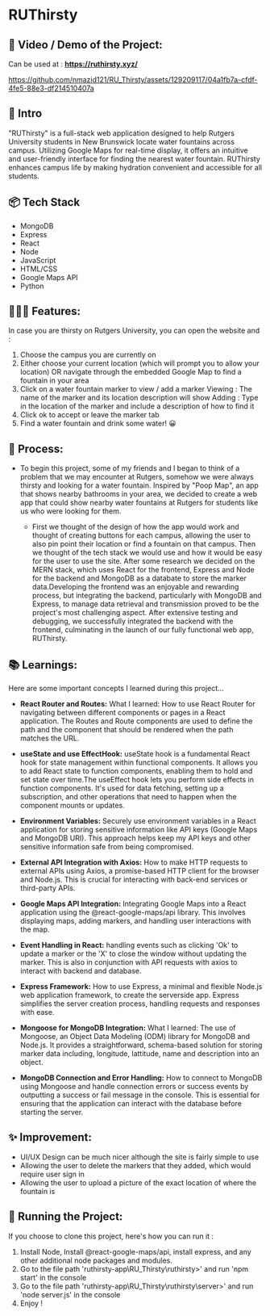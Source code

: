 # RUThirsty

## 📸 Video / Demo of the Project:

Can be used at : **https://ruthirsty.xyz/**


https://github.com/nmazid121/RU_Thirsty/assets/129209117/04a1fb7a-cfdf-4fe5-88e3-df214510407a

## 🎋 Intro

"RUThirsty" is a full-stack web application designed to help Rutgers University students in New Brunswick locate water fountains across campus. Utilizing Google Maps for real-time display, it offers an intuitive and user-friendly interface for finding the nearest water fountain. RUThirsty enhances campus life by making hydration convenient and accessible for all students.

## 📦 Tech Stack

- MongoDB
- Express
- React
- Node
- JavaScript
- HTML/CSS
- Google Maps API
- Python

## 👩🏽‍🍳 Features:

In case you are thirsty on Rutgers University, you can open the website and :
1) Choose the campus you are currently on
2) Either choose your current location (which will prompt you to allow your location)
   OR navigate through the embedded Google Map to find a fountain in your area
3) Click on a water fountain marker to view / add a marker
   Viewing : The name of the marker and its location description will show
   Adding : Type in the location of the marker and include a description of how to find it
4) Click ok to accept or leave the marker tab
5) Find a water fountain and drink some water! 😀

## 💭 Process:
- To begin this project, some of my friends and I began to think of a problem that we may encounter at Rutgers, somehow we were always thirsty and looking for a water fountain. Inspired by "Poop Map", an app that shows nearby bathrooms in your area, we decided to create a web app that could show nearby water fountains at Rutgers for students like us who were looking for them. 

  - First we thought of the design of how the app would work and thought of creating buttons for each campus, allowing the user to also pin point their location or find a fountain on that campus. Then we thought of the tech stack we would use and how it would be easy for the user to use the site. After some research we decided on the MERN stack, which uses React for the frontend, Express and Node for the backend and MongoDB as a databate to store the marker data.Developing the frontend was an enjoyable and rewarding process, but integrating the backend, particularly with MongoDB and Express, to manage data retrieval and transmission proved to be the project's most challenging aspect. After extensive testing and debugging, we successfully integrated the backend with the frontend, culminating in the launch of our fully functional web app, RUThirsty.

## 📚 Learnings:
Here are some important concepts I learned during this project...
- **React Router and Routes:**
What I learned: How to use React Router for navigating between different components or pages in a React application. The Routes and Route components are used to define the path and the component that should be rendered when the path matches the URL.

- **useState and use EffectHook:** useState hook is a fundamental React hook for state management within functional components. It allows you to add React state to function components, enabling them to hold and set state over time.The useEffect hook lets you perform side effects in function components. It's used for data fetching, setting up a subscription, and other operations that need to happen when the component mounts or updates.

- **Environment Variables:** Securely use environment variables in a React application for storing sensitive information like API keys (Google Maps and MongoDB URI). This approach helps keep my API keys and other sensitive information safe from being compromised.

- **External API Integration with Axios:**
How to make HTTP requests to external APIs using Axios, a promise-based HTTP client for the browser and Node.js. This is crucial for interacting with back-end services or third-party APIs.

- **Google Maps API Integration:** Integrating Google Maps into a React application using the @react-google-maps/api library. This involves displaying maps, adding markers, and handling user interactions with the map.

- **Event Handling in React:** handling events such as clicking 'Ok' to update a marker or the 'X' to close the window without updating the marker. This is also in conjunction with API requests with axios to interact with backend and database.

- **Express Framework:** How to use Express, a minimal and flexible Node.js web application framework, to create the serverside app. Express simplifies the server creation process, handling requests and responses with ease.

- **Mongoose for MongoDB Integration:**
What I learned: The use of Mongoose, an Object Data Modeling (ODM) library for MongoDB and Node.js. It provides a straightforward, schema-based solution for storing marker data including, longitude, lattitude, name and description into an object. 

- **MongoDB Connection and Error Handling:** How to connect to MongoDB using Mongoose and handle connection errors or success events by outputting a success or fail message in the console. This is essential for ensuring that the application can interact with the database before starting the server.

## ✨ Improvement:
- UI/UX Design can be much nicer although the site is fairly simple to use
- Allowing the user to delete the markers that they added, which would require user sign in
- Allowing the user to upload a picture of the exact location of where the fountain is

## 🚦 Running the Project:
If you choose to clone this project, here's how you can run it : 

1) Install Node, Install @react-google-maps/api, install express, and any other additional node packages and modules.
2) Go to the file path 'ruthirsty-app\RU_Thirsty\ruthirsty>' and run 'npm start' in the console
3) Go to the file path 'ruthirsty-app\RU_Thirsty\ruthirsty\server>' and run 'node server.js' in the console
4) Enjoy !


